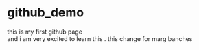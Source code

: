 # github_demo
this is my first github page<br>
and i am very excited to learn this .
this change for marg banches
